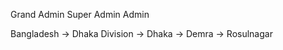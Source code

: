 <!-- Admin Role -->

Grand Admin
Super Admin
Admin


Bangladesh -> Dhaka Division -> Dhaka -> Demra -> Rosulnagar

